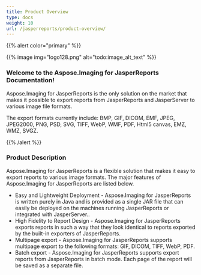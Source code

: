 ```yaml
---
title: Product Overview
type: docs
weight: 10
url: /jasperreports/product-overview/
---
```


{{% alert color="primary" %}}

{{% image img="logo128.png" alt="todo:image_alt_text" %}}

### **Welcome to the Aspose.Imaging for JasperReports Documentation!**

Aspose.Imaging for JasperReports is the only solution on the market that makes it possible to export reports from JasperReports and JasperServer to various image file formats.

The export formats currently include: BMP, GIF, DICOM, EMF, JPEG, JPEG2000, PNG, PSD, SVG, TIFF, WebP, WMF, PDF, Html5 canvas, EMZ, WMZ, SVGZ.

{{% /alert %}}

### **Product Description**

Aspose.Imaging for JasperReports is a flexible solution that makes it easy to export reports to various image formats. The major features of Aspose.Imaging for JasperReports are listed below.

- Easy and Lightweight Deployment - Aspose.Imaging for JasperReports is written purely in Java and is provided as a single JAR file that can easily be deployed on the machines running JasperReports or integrated with JasperServer..
- High Fidelity to Report Design - Aspose.Imaging for JasperReports exports reports in such a way that they look identical to reports exported by the built-in exporters of JasperReports.
- Multipage export -  Aspose.Imaging for JasperReports supports multipage export to the following formats:  GIF, DICOM, TIFF, WebP, PDF.
- Batch export - Aspose.Imaging for JasperReports supports export reports from JasperReports in batch mode. Each page of the report will be saved as a separate file.
